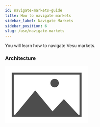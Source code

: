 ```yaml
---
id: navigate-markets-guide
title: How to navigate markets
sidebar_label: Navigate Markets
sidebar_position: 6
slug: /use/navigate-markets
---
```


You will learn how to navigate Vesu markets.

### Architecture

![My Image](images/placeholder.png)